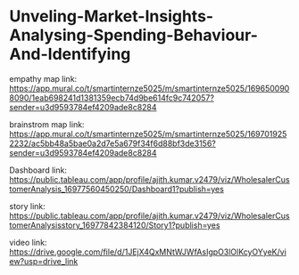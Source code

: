 # Unveling-Market-Insights-Analysing-Spending-Behaviour-And-Identifying

empathy map link: https://app.mural.co/t/smartinternze5025/m/smartinternze5025/1696500908090/1eab698241d1381359ecb74d9be614fc9c742057?sender=u3d9593784ef4209ade8c8284

brainstrom map link: https://app.mural.co/t/smartinternze5025/m/smartinternze5025/1697019252232/ac5bb48a5bae0a2d7e5a679f34f6d88bf3de3156?sender=u3d9593784ef4209ade8c8284

Dashboard link: https://public.tableau.com/app/profile/ajith.kumar.v2479/viz/WholesalerCustomerAnalysis_16977560450250/Dashboard1?publish=yes

story link: https://public.tableau.com/app/profile/ajith.kumar.v2479/viz/WholesalerCustomerAnalysisstory_16977842384120/Story1?publish=yes

video link: https://drive.google.com/file/d/1JEjX4QxMNtWJWfAsIgpO3lOlKcyOYyeK/view?usp=drive_link
